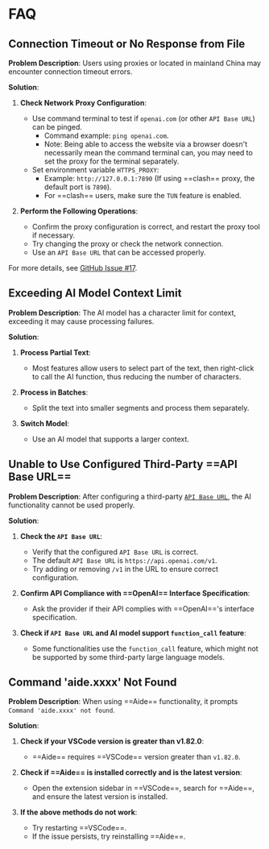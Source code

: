 # FAQ

## Connection Timeout or No Response from File

**Problem Description**: Users using proxies or located in mainland China may encounter connection timeout errors.

**Solution**:

1. **Check Network Proxy Configuration**:

   - Use command terminal to test if `openai.com` (or other `API Base URL`) can be pinged.
     - Command example: `ping openai.com`.
     - Note: Being able to access the website via a browser doesn't necessarily mean the command terminal can, you may need to set the proxy for the terminal separately.
   - Set environment variable `HTTPS_PROXY`:
     - Example: `http://127.0.0.1:7890` (If using ==clash== proxy, the default port is `7890`).
     - For ==clash== users, make sure the `TUN` feature is enabled.

2. **Perform the Following Operations**:
   - Confirm the proxy configuration is correct, and restart the proxy tool if necessary.
   - Try changing the proxy or check the network connection.
   - Use an `API Base URL` that can be accessed properly.

For more details, see [GitHub Issue #17](https://github.com/nicepkg/aide/issues/17).

## Exceeding AI Model Context Limit

**Problem Description**: The AI model has a character limit for context, exceeding it may cause processing failures.

**Solution**:

1. **Process Partial Text**:

   - Most features allow users to select part of the text, then right-click to call the AI function, thus reducing the number of characters.

2. **Process in Batches**:

   - Split the text into smaller segments and process them separately.

3. **Switch Model**:
   - Use an AI model that supports a larger context.

## Unable to Use Configured Third-Party ==API Base URL==

**Problem Description**: After configuring a third-party [`API Base URL`](../configuration/openai-base-url.md), the AI functionality cannot be used properly.

**Solution**:

1. **Check the `API Base URL`**:

   - Verify that the configured `API Base URL` is correct.
   - The default `API Base URL` is `https://api.openai.com/v1`.
   - Try adding or removing `/v1` in the URL to ensure correct configuration.

2. **Confirm API Compliance with ==OpenAI== Interface Specification**:

   - Ask the provider if their API complies with ==OpenAI=='s interface specification.

3. **Check if `API Base URL` and AI model support `function_call` feature**:
   - Some functionalities use the `function_call` feature, which might not be supported by some third-party large language models.

## Command 'aide.xxxx' Not Found

**Problem Description**: When using ==Aide== functionality, it prompts `Command 'aide.xxxx' not found`.

**Solution**:

1. **Check if your VSCode version is greater than v1.82.0**:

   - ==Aide== requires ==VSCode== version greater than `v1.82.0`.

2. **Check if ==Aide== is installed correctly and is the latest version**:

   - Open the extension sidebar in ==VSCode==, search for ==Aide==, and ensure the latest version is installed.

3. **If the above methods do not work**:

   - Try restarting ==VSCode==.
   - If the issue persists, try reinstalling ==Aide==.
